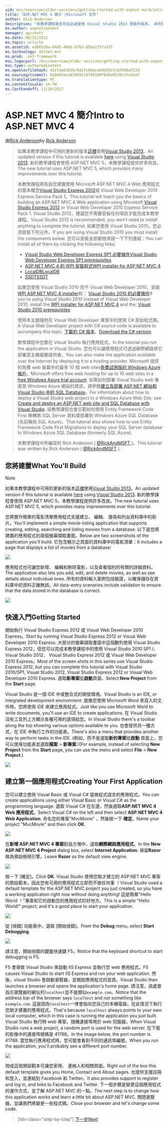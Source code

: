 ```yaml
---
uid: mvc/overview/older-versions/getting-started-with-aspnet-mvc4/intro-to-aspnet-mvc-4
title: "ASP.NET MVC 4 簡介 |Microsoft 文件"
author: Rick-Anderson
description: "本教學課程是否可在此處使用 Visual Studio 2013 更新的版本。 新的教學課程會使用 ASP.NET MVC 5 提供許多改良 t..."
ms.author: aspnetcontent
manager: wpickett
ms.date: 08/15/2012
ms.topic: article
ms.assetid: ed66530a-04d5-49eb-b76a-85be1f57c437
ms.technology: dotnet-mvc
ms.prod: .net-framework
msc.legacyurl: /mvc/overview/older-versions/getting-started-with-aspnet-mvc4/intro-to-aspnet-mvc-4
msc.type: authoredcontent
ms.openlocfilehash: 41efda63026c9d17cb9dceb92b5efc87490a722d
ms.sourcegitcommit: 9a9483aceb34591c97451997036a9120c3fe2baf
ms.translationtype: MT
ms.contentlocale: zh-TW
ms.lasthandoff: 11/10/2017
---
```

<a name="intro-to-aspnet-mvc-4"></a><span data-ttu-id="b81b1-104">ASP.NET MVC 4 簡介</span><span class="sxs-lookup"><span data-stu-id="b81b1-104">Intro to ASP.NET MVC 4</span></span>
====================
<span data-ttu-id="b81b1-105">由[Rick Anderson](https://github.com/Rick-Anderson)</span><span class="sxs-lookup"><span data-stu-id="b81b1-105">by [Rick Anderson](https://github.com/Rick-Anderson)</span></span>

> <span data-ttu-id="b81b1-106">如果本教學課程中可用的更新的版本[這裡](../../getting-started/introduction/getting-started.md)使用[Visual Studio 2013](https://www.microsoft.com/visualstudio/eng/2013-downloads)。</span><span class="sxs-lookup"><span data-stu-id="b81b1-106">An updated version if this tutorial is available [here](../../getting-started/introduction/getting-started.md) using [Visual Studio 2013](https://www.microsoft.com/visualstudio/eng/2013-downloads).</span></span> <span data-ttu-id="b81b1-107">新的教學課程會使用 ASP.NET MVC 5，本教學課程提供許多改良。</span><span class="sxs-lookup"><span data-stu-id="b81b1-107">The new tutorial uses ASP.NET MVC 5, which provides many improvements over this tutorial.</span></span>
> 
> <span data-ttu-id="b81b1-108">本教學課程將告訴您建置使用 Microsoft ASP.NET MVC 4 Web 應用程式的基本概念[Visual Studio Express 2012](https://www.microsoft.com/visualstudio/11/en-us/products/express)或 Visual Web Developer 2010 Express Service Pack 1。</span><span class="sxs-lookup"><span data-stu-id="b81b1-108">This tutorial will teach you the basics of building an ASP.NET MVC 4 Web application using Microsoft [Visual Studio Express 2012](https://www.microsoft.com/visualstudio/11/en-us/products/express) or Visual Web Developer 2010 Express Service Pack 1.</span></span> <span data-ttu-id="b81b1-109">Visual Studio 2012，建議您不需要安裝任何項目才能完成本教學課程。</span><span class="sxs-lookup"><span data-stu-id="b81b1-109">Visual Studio 2012 is recommended, you won't need to install anything to complete the tutorial.</span></span> <span data-ttu-id="b81b1-110">如果您使用 Visual Studio 2010，您必須安裝下列元件。</span><span class="sxs-lookup"><span data-stu-id="b81b1-110">If you are using Visual Studio 2010 you must install the components below.</span></span> <span data-ttu-id="b81b1-111">您可以安裝全部都依序按一下下列連結：</span><span class="sxs-lookup"><span data-stu-id="b81b1-111">You can install all of them by clicking the following links:</span></span>
> 
> - [<span data-ttu-id="b81b1-112">Visual Studio Web Developer Express SP1 必要條件</span><span class="sxs-lookup"><span data-stu-id="b81b1-112">Visual Studio Web Developer Express SP1 prerequisites</span></span>](https://www.microsoft.com/web/gallery/install.aspx?appid=VWD2010SP1Pack)
> - [<span data-ttu-id="b81b1-113">ASP.NET MVC 4 的 WPI 安裝程式</span><span class="sxs-lookup"><span data-stu-id="b81b1-113">WPI installer for ASP.NET MVC 4</span></span>](https://go.microsoft.com/fwlink/?LinkId=243392)
> - [<span data-ttu-id="b81b1-114">LocalDB</span><span class="sxs-lookup"><span data-stu-id="b81b1-114">LocalDB</span></span>](https://www.microsoft.com/web/gallery/install.aspx?appid=SQLLocalDBOnly_11_0)
> - [<span data-ttu-id="b81b1-115">SSDT</span><span class="sxs-lookup"><span data-stu-id="b81b1-115">SSDT</span></span>](https://blogs.msdn.com/b/rickandy/archive/2012/08/02/installing-and-using-sql-server-data-tools-ssdt-on-visual-studio-2010-and-vwd.aspx)
> 
> <span data-ttu-id="b81b1-116">如果您使用 Visual Studio 2010 而不 Visual Web Developer 2010，安裝[WPI ASP.NET MVC 4 installer](https://go.microsoft.com/fwlink/?LinkId=243392)和： [Visual Studio 2010 的必要條件](https://www.microsoft.com/web/gallery/install.aspx?appsxml=&amp;appid=VS2010SP1Pack)</span><span class="sxs-lookup"><span data-stu-id="b81b1-116">If you're using Visual Studio 2010 instead of Visual Web Developer 2010, install the [WPI installer for ASP.NET MVC 4](https://go.microsoft.com/fwlink/?LinkId=243392) and the: [Visual Studio 2010 prerequisites](https://www.microsoft.com/web/gallery/install.aspx?appsxml=&amp;appid=VS2010SP1Pack)</span></span>
> 
> <span data-ttu-id="b81b1-117">使用本主題隨附在 Visual Web Developer 專案中的使用 C# 原始程式碼。</span><span class="sxs-lookup"><span data-stu-id="b81b1-117">A Visual Web Developer project with C# source code is available to accompany this topic.</span></span> <span data-ttu-id="b81b1-118">[下載的 C# 版本](https://code.msdn.microsoft.com/Intro-to-ASPNET-MVC-4-61d0219d/file/114480/1/MvcMovie.zip)。</span><span class="sxs-lookup"><span data-stu-id="b81b1-118">[Download the C# version](https://code.msdn.microsoft.com/Intro-to-ASPNET-MVC-4-61d0219d/file/114480/1/MvcMovie.zip).</span></span>
> 
> <span data-ttu-id="b81b1-119">教學課程中您要在 Visual Studio 執行應用程式。</span><span class="sxs-lookup"><span data-stu-id="b81b1-119">In the tutorial you run the application in Visual Studio.</span></span> <span data-ttu-id="b81b1-120">您也可以讓應用程式可透過網際網路將它部署至主機服務提供者。</span><span class="sxs-lookup"><span data-stu-id="b81b1-120">You can also make the application available over the Internet by deploying it to a hosting provider.</span></span> <span data-ttu-id="b81b1-121">Microsoft 提供的免費 web 裝載中的最多 10 個 web sites[免費試用版的 Windows Azure 帳戶](https://www.windowsazure.com/en-us/pricing/free-trial/?WT.mc_id=A443DD604)。</span><span class="sxs-lookup"><span data-stu-id="b81b1-121">Microsoft offers free web hosting for up to 10 web sites in a [free Windows Azure trial account](https://www.windowsazure.com/en-us/pricing/free-trial/?WT.mc_id=A443DD604).</span></span> <span data-ttu-id="b81b1-122">如需如何部署 Visual Studio web 專案至 Windows Azure 網站的資訊，請參閱[建立及部署 ASP.NET 網站和 Visual Studio 中的 SQL Database](https://docs.microsoft.com/dotnet/azure/)。</span><span class="sxs-lookup"><span data-stu-id="b81b1-122">For information about how to deploy a Visual Studio web project to a Windows Azure Web Site, see [Create and deploy an ASP.NET web site and SQL Database with Visual Studio](https://docs.microsoft.com/dotnet/azure/).</span></span> <span data-ttu-id="b81b1-123">該教學課程也會示範如何使用 Entity Framework Code First 移轉將 SQL Server 資料庫部署到 Windows Azure SQL Database (先前稱為 SQL Azure)。</span><span class="sxs-lookup"><span data-stu-id="b81b1-123">That tutorial also shows how to use Entity Framework Code First Migrations to deploy your SQL Server database to Windows Azure SQL Database (formerly SQL Azure).</span></span>
> 
> <span data-ttu-id="b81b1-124">本教學課程中所編寫的 Rick Anderson ( [ @RickAndMSFT ](https://twitter.com/#!/RickAndMSFT) )。</span><span class="sxs-lookup"><span data-stu-id="b81b1-124">This tutorial was written by Rick Anderson ( [@RickAndMSFT](https://twitter.com/#!/RickAndMSFT) ).</span></span>


## <a name="what-youll-build"></a><span data-ttu-id="b81b1-125">您將建置</span><span class="sxs-lookup"><span data-stu-id="b81b1-125">What You'll Build</span></span>

> [!NOTE]
> <span data-ttu-id="b81b1-126">如果本教學課程中可用的更新的版本[這裡](../../getting-started/introduction/getting-started.md)使用[Visual Studio 2013](https://www.microsoft.com/visualstudio/eng/2013-downloads)。</span><span class="sxs-lookup"><span data-stu-id="b81b1-126">An updated version if this tutorial is available [here](../../getting-started/introduction/getting-started.md) using [Visual Studio 2013](https://www.microsoft.com/visualstudio/eng/2013-downloads).</span></span> <span data-ttu-id="b81b1-127">新的教學課程會使用 ASP.NET MVC 5，本教學課程提供許多改良。</span><span class="sxs-lookup"><span data-stu-id="b81b1-127">The new tutorial uses ASP.NET MVC 5, which provides many improvements over this tutorial.</span></span>


<span data-ttu-id="b81b1-128">您將實作簡單的電影清單應用程式支援建立、 編輯、 搜尋和列出資料庫中的影片。</span><span class="sxs-lookup"><span data-stu-id="b81b1-128">You'll implement a simple movie-listing application that supports creating, editing, searching and listing movies from a database.</span></span> <span data-ttu-id="b81b1-129">以下是您將建置的應用程式的兩個螢幕擷取畫面。</span><span class="sxs-lookup"><span data-stu-id="b81b1-129">Below are two screenshots of the application you'll build.</span></span> <span data-ttu-id="b81b1-130">它包含顯示之頁面的資料庫中的電影清單：</span><span class="sxs-lookup"><span data-stu-id="b81b1-130">It includes a page that displays a list of movies from a database:</span></span>

![](intro-to-aspnet-mvc-4/_static/image1.png)

<span data-ttu-id="b81b1-131">應用程式也可讓您新增、 編輯和刪除電影，以及查看個別的有關的詳細資料。</span><span class="sxs-lookup"><span data-stu-id="b81b1-131">The application also lets you add, edit, and delete movies, as well as see details about individual ones.</span></span> <span data-ttu-id="b81b1-132">所有的資料輸入案例包括驗證，以確保儲存在資料庫中的資料正確無誤。</span><span class="sxs-lookup"><span data-stu-id="b81b1-132">All data-entry scenarios include validation to ensure that the data stored in the database is correct.</span></span>

![](intro-to-aspnet-mvc-4/_static/image2.png)

## <a name="getting-started"></a><span data-ttu-id="b81b1-133">快速入門</span><span class="sxs-lookup"><span data-stu-id="b81b1-133">Getting Started</span></span>

<span data-ttu-id="b81b1-134">開始執行 Visual Studio Express 2012 或 Visual Web Developer 2010 Express。</span><span class="sxs-lookup"><span data-stu-id="b81b1-134">Start by running Visual Studio Express 2012 or Visual Web Developer 2010 Express.</span></span> <span data-ttu-id="b81b1-135">大部分的螢幕擷取畫面中這個數列使用 Visual Studio Express 2012，但您可以完成本教學課程中的使用 Visual Studio 2010 SP1 /、 Visual Studio 2012、 Visual Studio Express 2012 或 Visual Web Developer 2010 Express。</span><span class="sxs-lookup"><span data-stu-id="b81b1-135">Most of the screen shots in this series use Visual Studio Express 2012, but you can complete this tutorial with Visual Studio 2010/SP1, Visual Studio 2012, Visual Studio Express 2012 or Visual Web Developer 2010 Express.</span></span> <span data-ttu-id="b81b1-136">選取**新專案**從**啟動**頁面。</span><span class="sxs-lookup"><span data-stu-id="b81b1-136">Select **New Project** from the **Start** page.</span></span>

<span data-ttu-id="b81b1-137">Visual Studio 是一個 IDE 中或整合式的開發環境。</span><span class="sxs-lookup"><span data-stu-id="b81b1-137">Visual Studio is an IDE, or integrated development environment.</span></span> <span data-ttu-id="b81b1-138">就像您使用 Microsoft Word 來寫入的文件時，您將使用 IDE 來建立應用程式。</span><span class="sxs-lookup"><span data-stu-id="b81b1-138">Just like you use Microsoft Word to write documents, you'll use an IDE to create applications.</span></span> <span data-ttu-id="b81b1-139">在 Visual Studio 沒有工具列上方顯示各種可用的選項給您。</span><span class="sxs-lookup"><span data-stu-id="b81b1-139">In Visual Studio there's a toolbar along the top showing various options available to you.</span></span> <span data-ttu-id="b81b1-140">也會提供另一種方式，在 IDE 中執行工作的功能表。</span><span class="sxs-lookup"><span data-stu-id="b81b1-140">There's also a menu that provides another way to perform tasks in the IDE.</span></span> <span data-ttu-id="b81b1-141">(例如，而不是選取**新的專案**從**啟動** 頁面上，您可以使用功能表並選取**檔案** &gt; **新專案**.)</span><span class="sxs-lookup"><span data-stu-id="b81b1-141">(For example, instead of selecting **New Project** from the **Start** page, you can use the menu and select **File** &gt; **New Project**.)</span></span>

![](intro-to-aspnet-mvc-4/_static/image3.png)

## <a name="creating-your-first-application"></a><span data-ttu-id="b81b1-142">建立第一個應用程式</span><span class="sxs-lookup"><span data-stu-id="b81b1-142">Creating Your First Application</span></span>

<span data-ttu-id="b81b1-143">您可以建立使用 Visual Basic 或 Visual C# 當做程式語言的應用程式。</span><span class="sxs-lookup"><span data-stu-id="b81b1-143">You can create applications using either Visual Basic or Visual C# as the programming language.</span></span> <span data-ttu-id="b81b1-144">選取 Visual C# 在左邊，然後選取**ASP.NET MVC 4 Web 應用程式**。</span><span class="sxs-lookup"><span data-stu-id="b81b1-144">Select Visual C# on the left and then select **ASP.NET MVC 4 Web Application**.</span></span> <span data-ttu-id="b81b1-145">命名您的專案&quot;MvcMovie&quot; ，然後按一下 **確定**。</span><span class="sxs-lookup"><span data-stu-id="b81b1-145">Name your project &quot;MvcMovie&quot; and then click **OK**.</span></span>

![](intro-to-aspnet-mvc-4/_static/image4.png)

<span data-ttu-id="b81b1-146">在**新增 ASP.NET MVC 4 專案**對話方塊中，選取**網際網路應用程式**。</span><span class="sxs-lookup"><span data-stu-id="b81b1-146">In the **New ASP.NET MVC 4 Project** dialog box, select **Internet Application**.</span></span> <span data-ttu-id="b81b1-147">保留**Razor**做為預設檢視引擎。</span><span class="sxs-lookup"><span data-stu-id="b81b1-147">Leave **Razor** as the default view engine.</span></span>

![](intro-to-aspnet-mvc-4/_static/image5.png)

<span data-ttu-id="b81b1-148">按一下 [確定]。</span><span class="sxs-lookup"><span data-stu-id="b81b1-148">Click **OK**.</span></span> <span data-ttu-id="b81b1-149">Visual Studio 使用您剛才建立的 ASP.NET MVC 專案的預設範本，因此您有可用的應用程式立即而不做任何事 ！</span><span class="sxs-lookup"><span data-stu-id="b81b1-149">Visual Studio used a default template for the ASP.NET MVC project you just created, so you have a working application right now without doing anything!</span></span> <span data-ttu-id="b81b1-150">這是簡單&quot;Hello World ！&quot;專案和它的啟動您的應用程式的好地方。</span><span class="sxs-lookup"><span data-stu-id="b81b1-150">This is a simple &quot;Hello World!&quot; project, and it's a good place to start your application.</span></span>

![](intro-to-aspnet-mvc-4/_static/image6.png)

<span data-ttu-id="b81b1-151">從 [偵錯] 功能表中，選取 [開始偵錯]。</span><span class="sxs-lookup"><span data-stu-id="b81b1-151">From the **Debug** menu, select **Start Debugging**.</span></span>

![](intro-to-aspnet-mvc-4/_static/image7.png)

<span data-ttu-id="b81b1-152">請注意，開始偵錯的鍵盤快速鍵 F5。</span><span class="sxs-lookup"><span data-stu-id="b81b1-152">Notice that the keyboard shortcut to start debugging is F5.</span></span>

<span data-ttu-id="b81b1-153">F5 會導致 Visual Studio 來啟動 IIS Express 並執行您 web 應用程式。</span><span class="sxs-lookup"><span data-stu-id="b81b1-153">F5 causes Visual Studio to start IIS Express and run your web application.</span></span> <span data-ttu-id="b81b1-154">然後，visual Studio 會啟動瀏覽器，並開啟應用程式的首頁。</span><span class="sxs-lookup"><span data-stu-id="b81b1-154">Visual Studio then launches a browser and opens the application's home page.</span></span> <span data-ttu-id="b81b1-155">請注意，該處會指示瀏覽器的網址列`localhost`並不是類似`example.com`。</span><span class="sxs-lookup"><span data-stu-id="b81b1-155">Notice that the address bar of the browser says `localhost` and not something like `example.com`.</span></span> <span data-ttu-id="b81b1-156">這是因為`localhost`一律會指向您自己的本機電腦，在此情況下執行您剛才建置的應用程式。</span><span class="sxs-lookup"><span data-stu-id="b81b1-156">That's because `localhost` always points to your own local computer, which in this case is running the application you just built.</span></span> <span data-ttu-id="b81b1-157">Visual Studio 執行時 web 專案，隨機連接埠用於 web 伺服器。</span><span class="sxs-lookup"><span data-stu-id="b81b1-157">When Visual Studio runs a web project, a random port is used for the web server.</span></span> <span data-ttu-id="b81b1-158">在下面的影像中的連接埠號碼是 41788。</span><span class="sxs-lookup"><span data-stu-id="b81b1-158">In the image below, the port number is 41788.</span></span> <span data-ttu-id="b81b1-159">當您執行應用程式時，您可能會看到不同的通訊埠編號。</span><span class="sxs-lookup"><span data-stu-id="b81b1-159">When you run the application, you'll probably see a different port number.</span></span>

![](intro-to-aspnet-mvc-4/_static/image8.png)

<span data-ttu-id="b81b1-160">現成這個預設範本可讓您家用、 連絡人和相關頁面。</span><span class="sxs-lookup"><span data-stu-id="b81b1-160">Right out of the box this default template gives you Home, Contact and About pages.</span></span> <span data-ttu-id="b81b1-161">也提供支援註冊和登入，並連結到 Facebook 和 Twitter。</span><span class="sxs-lookup"><span data-stu-id="b81b1-161">It also provides support to register and log in, and links to Facebook and Twitter.</span></span> <span data-ttu-id="b81b1-162">下一個步驟是變更這個應用程式的運作方式，並了解 ASP.NET MVC 的一點。</span><span class="sxs-lookup"><span data-stu-id="b81b1-162">The next step is to change how this application works and learn a little bit about ASP.NET MVC.</span></span> <span data-ttu-id="b81b1-163">關閉瀏覽器，並讓我們將變更一些程式碼。</span><span class="sxs-lookup"><span data-stu-id="b81b1-163">Close your browser and let's change some code.</span></span>

>[!div class="step-by-step"]
[<span data-ttu-id="b81b1-164">下一步</span><span class="sxs-lookup"><span data-stu-id="b81b1-164">Next</span></span>](adding-a-controller.md)
